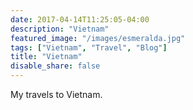 ```yaml
---
date: 2017-04-14T11:25:05-04:00
description: "Vietnam"
featured_image: "/images/esmeralda.jpg"
tags: ["Vietnam", "Travel", "Blog"]
title: "Vietnam"
disable_share: false
---
```

My travels to Vietnam.